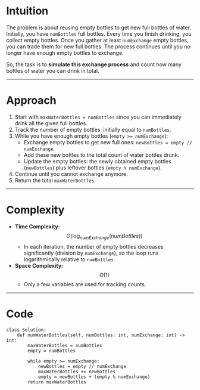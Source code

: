 # Intuition

The problem is about reusing empty bottles to get new full bottles of water.  
Initially, you have `numBottles` full bottles. Every time you finish drinking, you collect empty bottles. Once you gather at least `numExchange` empty bottles, you can trade them for new full bottles. The process continues until you no longer have enough empty bottles to exchange.

So, the task is to **simulate this exchange process** and count how many bottles of water you can drink in total.

---

# Approach

1. Start with `maxWaterBottles = numBottles` since you can immediately drink all the given full bottles.
2. Track the number of empty bottles: initially equal to `numBottles`.
3. While you have enough empty bottles (`empty >= numExchange`):
   - Exchange empty bottles to get new full ones: `newBottles = empty // numExchange`.
   - Add these new bottles to the total count of water bottles drunk.
   - Update the empty bottles: the newly obtained empty bottles (`newBottles`) plus leftover bottles (`empty % numExchange`).
4. Continue until you cannot exchange anymore.
5. Return the total `maxWaterBottles`.

---

# Complexity

- **Time Complexity:** $$O(\log_{numExchange}(numBottles))$$
  - In each iteration, the number of empty bottles decreases significantly (division by `numExchange`), so the loop runs logarithmically relative to `numBottles`.
- **Space Complexity:** $$O(1)$$
  - Only a few variables are used for tracking counts.

---

# Code

```python3 []
class Solution:
    def numWaterBottles(self, numBottles: int, numExchange: int) -> int:
        maxWaterBottles = numBottles
        empty = numBottles

        while empty >= numExchange:
            newBottles = empty // numExchange
            maxWaterBottles += newBottles
            empty = newBottles + (empty % numExchange)
        return maxWaterBottles

```

